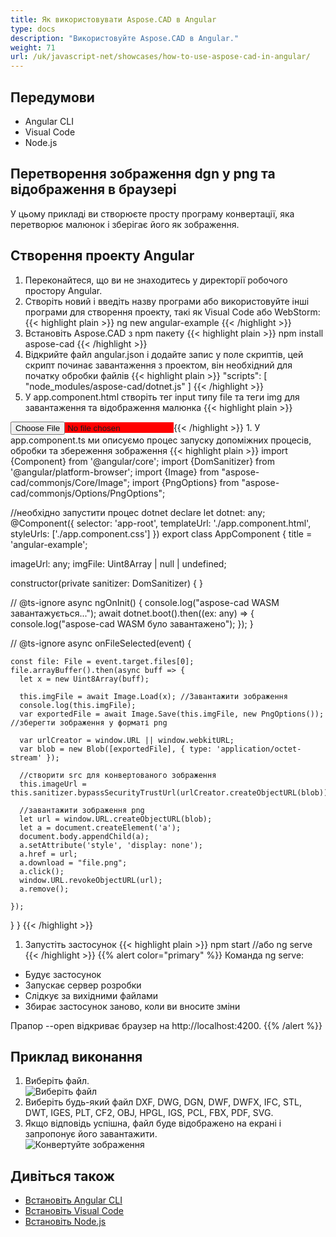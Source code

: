 ```yaml
---
title: Як використовувати Aspose.CAD в Angular
type: docs
description: "Використовуйте Aspose.CAD в Angular."
weight: 71
url: /uk/javascript-net/showcases/how-to-use-aspose-cad-in-angular/
---
```


## Передумови
- Angular CLI
- Visual Code
- Node.js

## Перетворення зображення dgn у png та відображення в браузері

У цьому прикладі ви створюєте просту програму конвертації, яка перетворює малюнок і зберігає його як зображення.

## Створення проекту Angular

1. Переконайтеся, що ви не знаходитесь у директорії робочого простору Angular.
1. Створіть новий і введіть назву програми або використовуйте інші програми для створення проекту, такі як Visual Code або WebStorm:
{{< highlight plain >}}
ng new angular-example
{{< /highlight >}}
1. Встановіть Aspose.CAD з npm пакету
{{< highlight plain >}}
npm install aspose-cad
{{< /highlight >}}
1. Відкрийте файл angular.json і додайте запис у поле скриптів, цей скрипт починає завантаження з проектом, він необхідний для початку обробки файлів
{{< highlight plain >}}
"scripts": [
  "node_modules/aspose-cad/dotnet.js"
]
{{< /highlight >}}
1. У app.component.html створіть тег input типу file та теги img для завантаження та відображення малюнка
{{< highlight plain >}}
<span style="background-color: red">
    <input type="file" class="file-upload" (change)="onFileSelected($event)" />
    <img alt="" id="image" [src]="imageUrl" />
</span>
{{< /highlight >}}
1. У app.component.ts ми описуємо процес запуску допоміжних процесів, обробки та збереження зображення
{{< highlight plain >}}
import {Component} from '@angular/core';
import {DomSanitizer} from '@angular/platform-browser';
import {Image} from "aspose-cad/commonjs/Core/Image";
import {PngOptions} from "aspose-cad/commonjs/Options/PngOptions";

//необхідно запустити процес dotnet
declare let dotnet: any;
@Component({
  selector: 'app-root',
  templateUrl: './app.component.html',
  styleUrls: ['./app.component.css']
})
export class AppComponent {
  title = 'angular-example';

  imageUrl: any;
  imgFile: Uint8Array | null | undefined;

  constructor(private sanitizer: DomSanitizer) {
  }

  // @ts-ignore
  async ngOnInit() {
    console.log("aspose-cad WASM завантажується...");
    await dotnet.boot().then((ex: any) => {
      console.log("aspose-cad WASM було завантажено");
    });
  }

  // @ts-ignore
  async onFileSelected(event) {

    const file: File = event.target.files[0];
    file.arrayBuffer().then(async buff => {
      let x = new Uint8Array(buff);
      
      this.imgFile = await Image.Load(x); //Завантажити зображення
      console.log(this.imgFile);
      var exportedFile = await Image.Save(this.imgFile, new PngOptions()); //зберегти зображення у форматі png

      var urlCreator = window.URL || window.webkitURL;
      var blob = new Blob([exportedFile], { type: 'application/octet-stream' });
      
      //створити src для конвертованого зображення
      this.imageUrl = this.sanitizer.bypassSecurityTrustUrl(urlCreator.createObjectURL(blob));

      //завантажити зображення png
      let url = window.URL.createObjectURL(blob);
      let a = document.createElement('a');
      document.body.appendChild(a);
      a.setAttribute('style', 'display: none');
      a.href = url;
      a.download = "file.png";
      a.click();
      window.URL.revokeObjectURL(url);
      a.remove();

    });
  }
}
{{< /highlight >}}
1. Запустіть застосунок
{{< highlight plain >}}
npm start
//або
ng serve
{{< /highlight >}}
{{% alert color="primary" %}} 
Команда ng serve:

- Будує застосунок
- Запускає сервер розробки
- Слідкує за вихідними файлами
- Збирає застосунок заново, коли ви вносите зміни

Прапор --open відкриває браузер на http://localhost:4200.
{{% /alert %}}

## Приклад виконання

1. Виберіть файл.<br>
![Виберіть файл](/_assets/javascript-net/angular/choose-file.png)<br>
1. Виберіть будь-який файл DXF, DWG, DGN, DWF, DWFX, IFC, STL, DWT, IGES, PLT, CF2, OBJ, HPGL, IGS, PCL, FBX, PDF, SVG.
1. Якщо відповідь успішна, файл буде відображено на екрані і запропонує його завантажити.<br>
![Конвертуйте зображення](/_assets/javascript-net/angular/convert-image.png)<br>

## Дивіться також

- [Встановіть Angular CLI](https://angular.io/guide/setup-local/)
- [Встановіть Visual Code](https://code.visualstudio.com/)
- [Встановіть Node.js](https://nodejs.org/en/)
